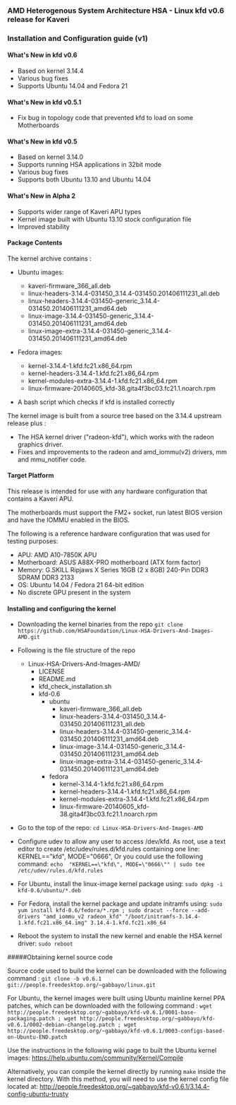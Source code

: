 ### AMD Heterogenous System Architecture HSA - Linux kfd v0.6 release for Kaveri

### Installation and Configuration guide (v1)

#### What's New in kfd v0.6

* Based on kernel 3.14.4
* Various bug fixes
* Supports Ubuntu 14.04 and Fedora 21

#### What's New in kfd v0.5.1

* Fix bug in topology code that prevented kfd to load on some Motherboards

#### What's New in kfd v0.5

* Based on kernel 3.14.0
* Supports running HSA applications in 32bit mode
* Various bug fixes
* Supports both Ubuntu 13.10 and Ubuntu 14.04

#### What's New in Alpha 2

* Supports wider range of Kaveri APU types
* Kernel image built with Ubuntu 13.10 stock configuration file
* Improved stability

#### Package Contents

The kernel archive contains : 

* Ubuntu images:
  * kaveri-firmware_366_all.deb
  * linux-headers-3.14.4-031450_3.14.4-031450.201406111231_all.deb
  * linux-headers-3.14.4-031450-generic_3.14.4-031450.201406111231_amd64.deb
  * linux-image-3.14.4-031450-generic_3.14.4-031450.201406111231_amd64.deb
  * linux-image-extra-3.14.4-031450-generic_3.14.4-031450.201406111231_amd64.deb

* Fedora images:
  * kernel-3.14.4-1.kfd.fc21.x86_64.rpm
  * kernel-headers-3.14.4-1.kfd.fc21.x86_64.rpm
  * kernel-modules-extra-3.14.4-1.kfd.fc21.x86_64.rpm
  * linux-firmware-20140605_kfd-38.gita4f3bc03.fc21.1.noarch.rpm

* A bash script which checks if kfd is installed correctly

The kernel image is built from a source tree based on the 3.14.4 upstream release plus :

* The HSA kernel driver ("radeon-kfd"), which works with the radeon graphics driver.
* Fixes and improvements to the radeon and amd_iommu(v2) drivers, mm and mmu_notifier code.

#### Target Platform

This release is intended for use with any hardware configuration that contains a Kaveri APU.

The motherboards must support the FM2+ socket, run latest BIOS version and have the
IOMMU enabled in the BIOS.

The following is a reference hardware configuration that was used for testing purposes:

* APU:            AMD A10-7850K APU
* Motherboard:    ASUS A88X-PRO motherboard (ATX form factor)
* Memory:         G.SKILL Ripjaws X Series 16GB (2 x 8GB) 240-Pin DDR3 SDRAM DDR3 2133
* OS:             Ubuntu 14.04 / Fedora 21 64-bit edition
* No discrete GPU present in the system

#### Installing and configuring the kernel

* Downloading the kernel binaries from the repo
  `git clone https://github.com/HSAFoundation/Linux-HSA-Drivers-And-Images-AMD.git`

* Following is the file structure of the repo
  
  * Linux-HSA-Drivers-And-Images-AMD/
      * LICENSE
      * README.md
      * kfd_check_installation.sh
      * kfd-0.6
        * ubuntu
          * kaveri-firmware_366_all.deb
          * linux-headers-3.14.4-031450_3.14.4-031450.201406111231_all.deb
          * linux-headers-3.14.4-031450-generic_3.14.4-031450.201406111231_amd64.deb
          * linux-image-3.14.4-031450-generic_3.14.4-031450.201406111231_amd64.deb
          * linux-image-extra-3.14.4-031450-generic_3.14.4-031450.201406111231_amd64.deb
        * fedora
          * kernel-3.14.4-1.kfd.fc21.x86_64.rpm
          * kernel-headers-3.14.4-1.kfd.fc21.x86_64.rpm
          * kernel-modules-extra-3.14.4-1.kfd.fc21.x86_64.rpm
          * linux-firmware-20140605_kfd-38.gita4f3bc03.fc21.1.noarch.rpm

* Go to the top of the repo:
  `cd Linux-HSA-Drivers-And-Images-AMD`

* Configure udev to allow any user to access /dev/kfd. As root, use a text editor to create /etc/udev/rules.d/kfd.rules containing one line:  
KERNEL=="kfd", MODE="0666", Or you could use the following command:
  `echo  "KERNEL==\"kfd\", MODE=\"0666\"" | sudo tee /etc/udev/rules.d/kfd.rules`

* For Ubuntu, install the linux-image kernel package using:
  `sudo dpkg -i kfd-0.6/ubuntu/*.deb`

* For Fedora, install the kernel package and update initramfs using:
  `sudo yum install kfd-0.6/fedora/*.rpm ; sudo dracut --force --add-drivers "amd_iommu_v2 radeon_kfd" "/boot/initramfs-3.14.4-1.kfd.fc21.x86_64.img" 3.14.4-1.kfd.fc21.x86_64`

* Reboot the system to install the new kernel and enable the HSA kernel driver:
  `sudo reboot`
 
#####Obtaining kernel source code 

Source code used to build the kernel can be downloaded with the following command : 
`git clone -b v0.6.1 git://people.freedesktop.org/~gabbayo/linux.git`

For Ubuntu, the kernel images were built using Ubuntu mainline kernel PPA patches, which can be downloaded with the following command :
`wget http://people.freedesktop.org/~gabbayo/kfd-v0.6.1/0001-base-packaging.patch ; wget http://people.freedesktop.org/~gabbayo/kfd-v0.6.1/0002-debian-changelog.patch ; wget http://people.freedesktop.org/~gabbayo/kfd-v0.6.1/0003-configs-based-on-Ubuntu-END.patch`

Use the instructions in the following wiki page to built the Ubuntu kernel images:
https://help.ubuntu.com/community/Kernel/Compile

Alternatively, you can compile the kernel directly by running `make` inside the kernel directory. 
With this method, you will need to use the kernel config file located at:
http://people.freedesktop.org/~gabbayo/kfd-v0.6.1/3.14.4-config-ubuntu-trusty

